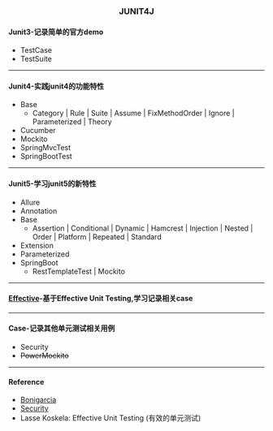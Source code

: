 <h3 align=center>JUNIT4J</h3> 

#### Junit3-记录简单的官方demo
- TestCase
- TestSuite
---


#### Junit4-实践junit4的功能特性
- Base
  - Category | Rule | Suite | Assume | FixMethodOrder | Ignore | Parameterized | Theory
- Cucumber
- Mockito
- SpringMvcTest
- SpringBootTest
---


#### Junit5-学习junit5的新特性
- Allure
- Annotation
- Base
  - Assertion | Conditional | Dynamic | Hamcrest | Injection | Nested | Order | Platform | Repeated | Standard
- Extension
- Parameterized
- SpringBoot
  - RestTemplateTest | Mockito
---


#### [Effective](https://github.com/xlaser4j/junit4j/tree/master/junit-effective)-基于Effective Unit Testing,学习记录相关case

---

#### Case-记录其他单元测试相关用例
- Security
- ~~PowerMockito~~
---


#### Reference

* [Bonigarcia](https://github.com/bonigarcia/mastering-junit5)
* [Security](https://docs.spring.io/spring-security/site/docs/5.0.x/reference/html/test-method.html)
* Lasse Koskela: Effective Unit Testing (有效的单元测试)
         